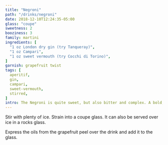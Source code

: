 ```yaml
---
title: "Negroni"
path: "/drinks/negroni"
date: 2018-12-10T12:24:35-05:00
glass: "coupe"
sweetness: 2
booziness: 3
family: martini
ingredients: [
  "1 oz London dry gin (try Tanqueray)",
  "1 oz Campari",
  "1 oz sweet vermouth (try Cocchi di Torino)",
]
garnish: grapefruit twist
tags: [
  aperitif,
  gin,
  campari,
  sweet-vermouth,
  stirred,
]
intro: The Negroni is quite sweet, but also bitter and complex. A bold, juniper-heavy gin like Tanqueray stands up to the strong flavors of Campari. An orange twist is traditional, but I like it with grapefruit a bit more.
---
```

Stir with plenty of ice. Strain into a coupe glass. It can also be served over ice in a rocks glass.

Express the oils from the grapefruit peel over the drink and add it to the glass.
